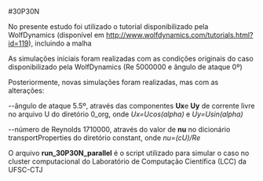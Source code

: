 #30P30N

No presente estudo foi utilizado o tutorial disponibilizado pela WolfDynamics (disponível em http://www.wolfdynamics.com/tutorials.html?id=119), incluindo a malha

As simulações iniciais foram realizadas com as condições originais do caso disponibilizado pela WolfDynamics (Re 5000000 e ângulo de ataque 0º)

Posteriormente, novas simulações foram realizadas, mas com as alterações:

   --ângulo de ataque 5.5º, através das componentes **Ux**e **Uy** de corrente livre no arquivo U do diretório 0_org, onde *Ux=Ucos(alpha)* e *Uy=Usin(alpha)*
 
   --número de Reynolds 1710000, através do valor de **nu** no dicionário transportProperties do diretório constant, onde *nu=(cU)/Re*
    
O arquivo **run_30P30N_parallel** é o script utilizado para simular o caso no cluster computacional do Laboratório de Computação Científica (LCC) da UFSC-CTJ

